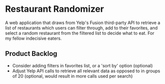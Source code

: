 # Restaurant Randomizer
A web application that draws from Yelp's Fusion third-party API to retrieve a list of restaurants which users can filter through, add to their favorites, and select a random restaurant from the filtered list to decide what to eat. For my fellow indecisive eaters.

## Product Backlog
- Consider adding filters in favorites list, or a 'sort by' option (optional)
- Adjust Yelp API calls to retrieve all relevant data as opposed to in groups of 20 (optional, would result in more calls used per search)
